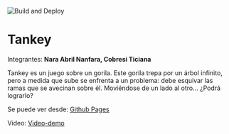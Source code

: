 ![Build and Deploy][badge]
# Tankey

Integrantes: **Nara Abril Nanfara, Cobresi Ticiana**

Tankey es un juego sobre un gorila. Este gorila trepa por un árbol infinito, pero a medida que sube se enfrenta a un problema: debe esquivar las ramas que se avecinan sobre él.
Moviéndose de un lado al otro...
¿Podrá lograrlo?

Se puede ver desde: [Github Pages][gh-pages]

Video: [Video-demo]

[gh-pages]:https://ucc-arquitecturasoftwarei.github.io/primer-parcial-cobresi-nanfara/
[badge]:https://github.com/UCC-ArquitecturaSoftwareI/primer-parcial-cobresi-nanfara/workflows/Build%20and%20Deploy/badge.svg
[Video-demo]: https://drive.google.com/file/d/1Nomra8A8dlEAAk1qzGl9Ai3P1a-Z2UkX/view?usp=sharing

